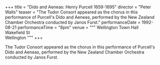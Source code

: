 +++
title = "Dido and Aeneas: Henry Purcell 1659-1695"
director = "Peter Walls"
teaser = "The Tudor Consort appeared as the chorus in this performance of Purcell's Dido and Aeneas, performed by the New Zealand Chamber Orchestra conducted by Janos Furst."
performanceDate = 1992-08-21
performanceTime = "8pm"
venue = """
Wellington Town Hall  
Wakefield St  
Wellington
"""
+++

The Tudor Consort appeared as the chorus in this performance of Purcell's Dido and Aeneas, performed by the New Zealand Chamber Orchestra conducted by Janos Furst.
